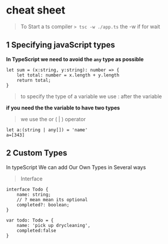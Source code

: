 # cheat sheet 

> To Start a ts compiler ``` > tsc -w ./app.ts ``` the -w if for wait 


## 1 Specifying javaScript types


**In TypeScript we need to avoid the ```any``` type as possible**

```
let sum = (x:string, y:string): number => {
    let total: number = x.length + y.length
    return total;
}

```
> to specify the type of a variable we use : after the variable

**if you need the the variable to have two types**
> we use the or ( | ) operator 

```
let a:(string | any[]) = 'name'
a=[343]
```

## 2 Custom Types
In typeScript We can add Our Own Types in Several ways
>Interface
```
interface Todo {
    name: string;
    // ? mean mean its optional
    completed?: boolean;
}

var todo: Todo = {
    name: 'pick up drycleaning',
    completed:false
}
```